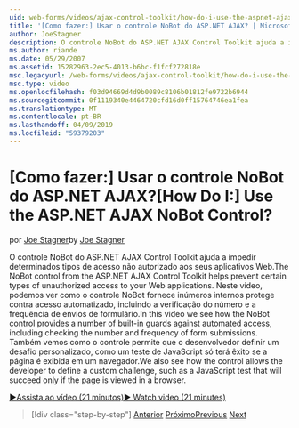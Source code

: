 ```yaml
---
uid: web-forms/videos/ajax-control-toolkit/how-do-i-use-the-aspnet-ajax-nobot-control
title: '[Como fazer:] Usar o controle NoBot do ASP.NET AJAX? | Microsoft Docs'
author: JoeStagner
description: O controle NoBot do ASP.NET AJAX Control Toolkit ajuda a impedir determinados tipos de acesso não autorizado aos seus aplicativos Web. Neste vídeo, vemos como...
ms.author: riande
ms.date: 05/29/2007
ms.assetid: 15282963-2ec5-4013-b6bc-f1fcf272818e
msc.legacyurl: /web-forms/videos/ajax-control-toolkit/how-do-i-use-the-aspnet-ajax-nobot-control
msc.type: video
ms.openlocfilehash: f03d94669d4d9b0089c8106b01812fe9722b6944
ms.sourcegitcommit: 0f1119340e4464720cfd16d0ff15764746ea1fea
ms.translationtype: MT
ms.contentlocale: pt-BR
ms.lasthandoff: 04/09/2019
ms.locfileid: "59379203"
---
```

# <a name="how-do-i-use-the-aspnet-ajax-nobot-control"></a><span data-ttu-id="5bea5-105">[Como fazer:] Usar o controle NoBot do ASP.NET AJAX?</span><span class="sxs-lookup"><span data-stu-id="5bea5-105">[How Do I:] Use the ASP.NET AJAX NoBot Control?</span></span>

<span data-ttu-id="5bea5-106">por [Joe Stagner](https://github.com/JoeStagner)</span><span class="sxs-lookup"><span data-stu-id="5bea5-106">by [Joe Stagner](https://github.com/JoeStagner)</span></span>

<span data-ttu-id="5bea5-107">O controle NoBot do ASP.NET AJAX Control Toolkit ajuda a impedir determinados tipos de acesso não autorizado aos seus aplicativos Web.</span><span class="sxs-lookup"><span data-stu-id="5bea5-107">The NoBot control from the ASP.NET AJAX Control Toolkit helps prevent certain types of unauthorized access to your Web applications.</span></span> <span data-ttu-id="5bea5-108">Neste vídeo, podemos ver como o controle NoBot fornece inúmeros internos protege contra acesso automatizado, incluindo a verificação do número e a frequência de envios de formulário.</span><span class="sxs-lookup"><span data-stu-id="5bea5-108">In this video we see how the NoBot control provides a number of built-in guards against automated access, including checking the number and frequency of form submissions.</span></span> <span data-ttu-id="5bea5-109">Também vemos como o controle permite que o desenvolvedor definir um desafio personalizado, como um teste de JavaScript só terá êxito se a página é exibida em um navegador.</span><span class="sxs-lookup"><span data-stu-id="5bea5-109">We also see how the control allows the developer to define a custom challenge, such as a JavaScript test that will succeed only if the page is viewed in a browser.</span></span>

[<span data-ttu-id="5bea5-110">&#9654;Assista ao vídeo (21 minutos)</span><span class="sxs-lookup"><span data-stu-id="5bea5-110">&#9654; Watch video (21 minutes)</span></span>](https://channel9.msdn.com/Blogs/ASP-NET-Site-Videos/how-do-i-use-the-aspnet-ajax-nobot-control)

> [!div class="step-by-step"]
> <span data-ttu-id="5bea5-111">[Anterior](how-do-i-use-the-aspnet-ajax-mutuallyexclusive-checkbox-extender.md)
> [Próximo](how-do-i-use-the-aspnet-ajax-listsearch-extender.md)</span><span class="sxs-lookup"><span data-stu-id="5bea5-111">[Previous](how-do-i-use-the-aspnet-ajax-mutuallyexclusive-checkbox-extender.md)
[Next](how-do-i-use-the-aspnet-ajax-listsearch-extender.md)</span></span>
